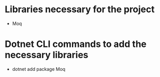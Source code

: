 ﻿# Libraries necessary for the project
- Moq

# Dotnet CLI commands to add the necessary libraries
- dotnet add package Moq